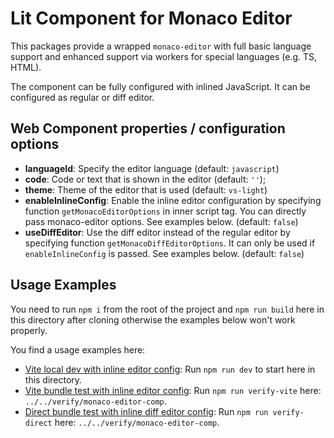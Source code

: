 # Lit Component for Monaco Editor

This packages provide a wrapped `monaco-editor` with full basic language support and enhanced support via workers for special languages (e.g. TS, HTML).

The component can be fully configured with inlined JavaScript. It can be configured as regular or diff editor.

## Web Component properties / configuration options

* **languageId**: Specify the editor language (default: `javascript`)
* **code**: Code or text that is shown in the editor (default: `''`);
* **theme**: Theme of the editor that is used (default: `vs-light`)
* **enableInlineConfig**: Enable the inline editor configuration by specifying function `getMonacoEditorOptions` in inner script tag. You can directly pass monaco-editor options. See examples below. (default: `false`)
* **useDiffEditor**: Use the diff editor instead of the regular editor by specifying function `getMonacoDiffEditorOptions`. It can only be used if `enableInlineConfig` is passed. See examples below. (default: `false`)

## Usage Examples

You need to run `npm i` from the root of the project and `npm run build` here in this directory after cloning otherwise the examples below won't work properly.

You find a usage examples here:

* [Vite local dev with inline editor config](./index.html): Run `npm run dev` to start here in this directory.
* [Vite bundle test with inline editor config](../../verify/monaco-editor-comp/index.html): Run `npm run verify-vite` here: `../../verify/monaco-editor-comp`.
* [Direct bundle test with inline diff editor config](../../verify/monaco-editor-comp/index.html): Run `npm run verify-direct` here: `../../verify/monaco-editor-comp`.

